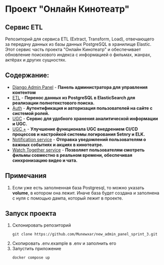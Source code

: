 # Проект "Онлайн Кинотеатр"

## Сервис ETL

Репозиторий для сервиса ETL (Extract, Transform, Load), отвечающего за передачу данных из базы данных PostgreSQL в хранилище Elastic. Этот сервис часть проекта "Онлайн Кинотеатр" и обеспечивает обновление поискового индекса с информацией о фильмах, жанрах, актёрах и других сущностях.

## Содержание:

- [Django Admin Panel](https://github.com/kaedeMirai/new_admin_panel_sprint_1) - **Панель администратора для управления контентом**
- [ETL](https://github.com/kaedeMirai/admin_panel_sprint_3) - **Перенос данных из PostgreSQL в ElasticSearch для реализации полнотекстового поиска.**
- [Auth](https://github.com/kaedeMirai/Auth_sprint_1-2) - **Аутентификация и авторизация пользователей на сайте с системой ролей.**
- [UGC](https://github.com/kaedeMirai/ugc_sprint_1) - **Сервис для удобного хранения аналитической информации и UGC.**
- [UGC +](https://github.com/kaedeMirai/ugc_sprint_2) - **Улучшение функционала UGC внедрением CI/CD процессов и настройкой системы логирования Setnry и ELK.**
- [Notification service](https://github.com/kaedeMirai/notifications_sprint_1) - **Отправка уведомлений пользователям о важных событиях и акциях в кинотеатре.**
- [Watch Together service](https://github.com/kaedeMirai/graduate_work) - **Позволяет пользователям смотреть фильмы совместно в реальном времени, обеспечивая синхронизацию видео и чата.**

## Примечания
1. Если уже есть заполненная база Postgresql, то можно указать **volume**, в котором она лежит. Иначе база будет создана и заполнена с нуля с помощью дампа, который лежит в проекте.

## Запуск проекта
1. Склонировать репозиторий
    ```
    git clone https://github.com/Munewxar/new_admin_panel_sprint_3.git
    ```
2. Скопировать .env.example в .env и заполнить его
3. Запустить приложение
    ```
    docker compose up
    ```
